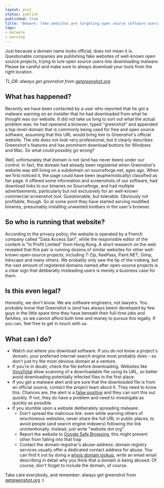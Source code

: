 ```yaml
---
layout: post
status: publish
published: true
title: "Beware: fake websites are targeting open source software users with malware"
tags:
- malware
- warning
---
```

Just because a domain name looks official, does not mean it is. Questionable companies are publishing fake websites of well-known open source projects, trying to lure open source users into downloading malware. Please be careful and make sure to always download your tools from the right location.

*TL;DR: always get greenshot from [getgreenshot.org](https://getgreenshot.org)*

## What has happened?

Recently we have been contacted by a user who reported that he got a malware warning on an installer that he had downloaded from what he thought was our website. It did not take us long to sort out what the actual problem was: he had openend a browser, typed "greenshot" and appended a top-level-domain that is commonly being used for free and open source software, assuming that this URL would bring him to Greenshot's official website. The site does not look very professional, but it clearly describes Greenshot's features and has prominent download buttons for Windows and Mac. So what could possibly go wrong?

Well, unfortunatey that domain is not (and has never been) under our control. In fact, the domain had already been registered when Greenshot's website was still living on a subdomain on sourceforge.net, ages ago. When we first noticed it, the page could have been (euphemistically) classified as fan page. It offered some information and screenshots of our software, had download links to our binaries on Sourceforge, and had multiple advertisements, particularly but not exclusively for an well-known commercial screenshot tool. Questionable, but tolerable. Obviously not profitable, though. So at some point they have started serving modified binaries, presumably installing unwanted toolbars in the user's browser.

## So who is running that website?

According to the privacy policy, the website is operated by a French company called "Data Access Sarl", while the responsible editor of the content is "In Profit Limited" from Hong Kong. A short research on the web revealed that this pair is running dozens of similar websites for other well-known open-source projects, including 7-Zip, KeePass, Paint.NET, Gimp, Inkscape and many others. We probably only saw the tip of the iceberg, but the vast amount of registered domains named after open-source projects is a clear sign that deliberatly misleading users is merely a business case for them.

## Is this even legal?

Honestly, we don't know. We are software engineers, not lawyers. You probably know that Greenshot is (and has always been) developed by few guys in the little spare time they have beneath their full-time jobs and families, so we cannot afford both time and money to pursue this legally. If you can, feel free to get in touch with us.

## What can I do?

* Watch out where you download software. If you do not know a project's domain, your preferred internet search engine most probably does - so don't just try the most obvious domain at a venture.
* If you're in doubt, check the file before downloading. Websites like [VirusTotal](https://www.virustotal.com/#/home/url) allow scanning of a downloadable file using its URL, so better avoid downloading potentially infected files in the first place.
* If you get a malware alert and are sure that the downloaded file is from an official source, contact the project team about it. They need to know this. Chances are, the alert is a [false positive](https://en.wikipedia.org/wiki/False_positives_and_false_negatives) and they can sort this out quickly. If not, they do have a problem and need to investigate as quickly as possible.
* If you stumble upon a website deliberately spreading malware:
  * Don't spread the malicious link: even while warning others of mischiveous websites, never share the full URL in public places, to avoid people (and search engine indexers) following the link unintentionally. Instead, just write "website dot org".
  * Report the website to [Google Safe Browsing](https://safebrowsing.google.com/safebrowsing/report_badware/), this might prevent other from falling into that trap
  * Contact the domain registrar's abuse-address: domain registry services usually offer a dedicated contact address for abuse. You can find it out by doing a [whois domain lookup](https://www.whois.com/whois), write an email email describing in detail why you think that a domain is being abused. Of course, don't forget to include the domain, of course.

Take care everybody, and remember: always get greenshot from [getgreenshot.org](https://getgreenshot.org) :)
